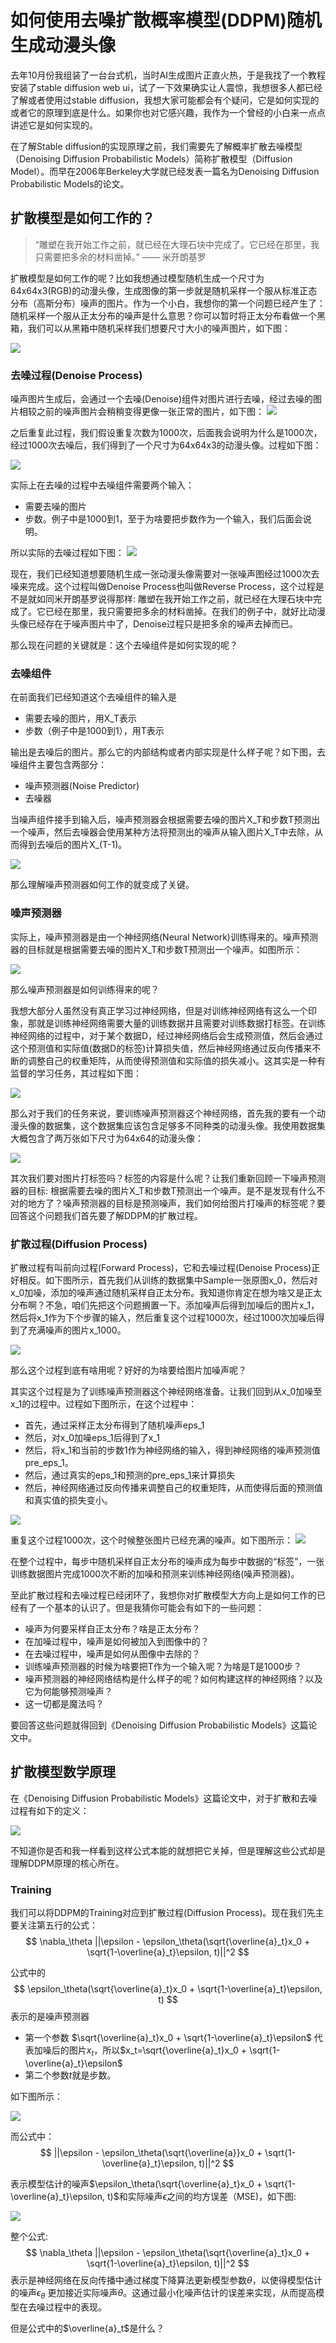 # 如何使用去噪扩散概率模型(DDPM)随机生成动漫头像

去年10月份我组装了一台台式机，当时AI生成图片正直火热，于是我找了一个教程安装了stable diffusion web ui，试了一下效果确实让人震惊，我想很多人都已经了解或者使用过stable diffusion，我想大家可能都会有个疑问，它是如何实现的或者它的原理到底是什么。如果你也对它感兴趣，我作为一个曾经的小白来一点点讲述它是如何实现的。

在了解Stable diffusion的实现原理之前，我们需要先了解概率扩散去噪模型（Denoising Diffusion Probabilistic Models）简称扩散模型（Diffusion Model）。而早在2006年Berkeley大学就已经发表一篇名为Denoising Diffusion Probabilistic Models的论文。

## 扩散模型是如何工作的？

> “雕塑在我开始工作之前，就已经在大理石块中完成了。它已经在那里，我只需要把多余的材料凿掉。” —— 米开朗基罗

扩散模型是如何工作的呢？比如我想通过模型随机生成一个尺寸为64x64x3(RGB)的动漫头像，生成图像的第一步就是随机采样一个服从标准正态分布（高斯分布）噪声的图片。作为一个小白，我想你的第一个问题已经产生了：随机采样一个服从正太分布的噪声是什么意思？你可以暂时将正太分布看做一个黑箱，我们可以从黑箱中随机采样我们想要尺寸大小的噪声图片，如下图：

<img src="./images/DDPM-normal-distribution.drawio.png"/>

### 去噪过程(Denoise Process)

噪声图片生成后，会通过一个去噪(Denoise)组件对图片进行去噪，经过去噪的图片相较之前的噪声图片会稍稍变得更像一张正常的图片，如下图：
<img src="./images/DDPM-Reverse过程-step1.drawio.png"/>

之后重复此过程，我们假设重复次数为1000次，后面我会说明为什么是1000次，经过1000次去噪后，我们得到了一个尺寸为64x64x3的动漫头像。过程如下图：

<img src="./images/DDPM-Reverse过程.drawio.png"/>

实际上在去噪的过程中去噪组件需要两个输入：
- 需要去噪的图片
- 步数。例子中是1000到1，至于为啥要把步数作为一个输入，我们后面会说明。

所以实际的去噪过程如下图：
<img src="./images/DDPM-Reverse过程-denoise-2.drawio.png"/>

现在，我们已经知道想要随机生成一张动漫头像需要对一张噪声图经过1000次去噪来完成。这个过程叫做Denoise Process也叫做Reverse Process，这个过程是不是就如同米开朗基罗说得那样: 雕塑在我开始工作之前，就已经在大理石块中完成了。它已经在那里，我只需要把多余的材料凿掉。在我们的例子中，就好比动漫头像已经存在于噪声图片中了，Denoise过程只是把多余的噪声去掉而已。

那么现在问题的关键就是：这个去噪组件是如何实现的呢？

### 去噪组件

在前面我们已经知道这个去噪组件的输入是
- 需要去噪的图片，用X_T表示
- 步数（例子中是1000到1），用T表示

输出是去噪后的图片。那么它的内部结构或者内部实现是什么样子呢？如下图，去噪组件主要包含两部分：
- 噪声预测器(Noise Predictor)
- 去噪器

当噪声组件接手到输入后，噪声预测器会根据需要去噪的图片X_T和步数T预测出一个噪声，然后去噪器会使用某种方法将预测出的噪声从输入图片X_T中去除，从而得到去噪后的图片X_(T-1)。

<img src="./images/DDPM-Denoise组件.drawio.png"/>

那么理解噪声预测器如何工作的就变成了关键。

### 噪声预测器

实际上，噪声预测器是由一个神经网络(Neural Network)训练得来的。噪声预测器的目标就是根据需要去噪的图片X_T和步数T预测出一个噪声。如图所示：

<img src="./images/DDPM-如何训练Noise predictor.drawio.png"/>


那么噪声预测器是如何训练得来的呢？

我想大部分人虽然没有真正学习过神经网络，但是对训练神经网络有这么一个印象，那就是训练神经网络需要大量的训练数据并且需要对训练数据打标签。在训练神经网络的过程中，对于某个数据D，经过神经网络后会生成预测值，然后会通过这个预测值和实际值(数据D的标签)计算损失值，然后神经网络通过反向传播来不断的调整自己的权重矩阵，从而使得预测值和实际值的损失减小。这其实是一种有监督的学习任务，其过程如下图：

<img src="./images/DDPM-Neural network.drawio.png"/>

那么对于我们的任务来说，要训练噪声预测器这个神经网络，首先我的要有一个动漫头像的数据集，这个数据集应该包含足够多不同种类的动漫头像。我使用数据集大概包含了两万张如下尺寸为64x64的动漫头像：

<img src="./images/DDPM-train-data-1.png"/>

其次我们要对图片打标签吗？标签的内容是什么呢？让我们重新回顾一下噪声预测器的目标: 根据需要去噪的图片X_T和步数T预测出一个噪声。是不是发现有什么不对的地方了？噪声预测器的目标是预测噪声，我们如何给图片打噪声的标签呢？要回答这个问题我们首先要了解DDPM的扩散过程。

### 扩散过程(Diffusion Process)

扩散过程有叫前向过程(Forward Process)，它和去噪过程(Denoise Process)正好相反。如下图所示，首先我们从训练的数据集中Sample一张原图x_0，然后对x_0加噪，添加的噪声通过随机采样自正太分布。我知道你肯定在想为啥又是正太分布啊？不急，咱们先把这个问题搁置一下。添加噪声后得到加噪后的图片x_1，然后将x_1作为下个步骤的输入，然后重复这个过程1000次，经过1000次加噪后得到了充满噪声的图片x_1000。

<img src="./images/DDPM-Forward过程-1.drawio.png"/>

那么这个过程到底有啥用呢？好好的为啥要给图片加噪声呢？

其实这个过程是为了训练噪声预测器这个神经网络准备。让我们回到从x_0加噪至x_1的过程中。过程如下图所示，在这个过程中：
- 首先，通过采样正太分布得到了随机噪声eps_1
- 然后，对x_0加噪eps_1后得到了x_1
- 然后，将x_1和当前的步数1作为神经网络的输入，得到神经网络的噪声预测值pre_eps_1。
- 然后，通过真实的eps_1和预测的pre_eps_1来计算损失
- 然后，神经网络通过反向传播来调整自己的权重矩阵，从而使得后面的预测值和真实值的损失变小。

<img src="./images/DDPM-Forward过程-2.drawio.png"/>

重复这个过程1000次，这个时候整张图片已经充满的噪声。如下图所示：
<img src="./images/DDPM-Forward过程-3.drawio.png"/>

在整个过程中，每步中随机采样自正太分布的噪声成为每步中数据的“标签”，一张训练数据图片完成1000次不断的加噪和预测来训练神经网络(噪声预测器)。

至此扩散过程和去噪过程已经闭环了，我想你对扩散模型大方向上是如何工作的已经有了一个基本的认识了。但是我猜你可能会有如下的一些问题：
- 噪声为何要采样自正太分布？啥是正太分布？
- 在加噪过程中，噪声是如何被加入到图像中的？
- 在去噪过程中，噪声是如何从图像中去除的？
- 训练噪声预测器的时候为啥要把T作为一个输入呢？为啥是T是1000步？
- 噪声预测器的神经网络结构是什么样子的呢？如何构建这样的神经网络？以及它为何能够预测噪声？
- 这一切都是魔法吗？

要回答这些问题就得回到《Denoising Diffusion Probabilistic Models》这篇论文中。

## 扩散模型数学原理

在《Denoising Diffusion Probabilistic Models》这篇论文中，对于扩散和去噪过程有如下的定义：


<img src="./images/DDPM-training-samping.png"/>

不知道你是否和我一样看到这样公式本能的就想把它关掉，但是理解这些公式却是理解DDPM原理的核心所在。

### Training

我们可以将DDPM的Training对应到扩散过程(Diffusion Process)。现在我们先主要关注第五行的公式：
$$
\nabla_\theta ||\epsilon - \epsilon_\theta(\sqrt{\overline{a}_t}x_0 + \sqrt{1-\overline{a}_t}\epsilon, t)||^2
$$

公式中的
$$
\epsilon_\theta(\sqrt{\overline{a}_t}x_0 + \sqrt{1-\overline{a}_t}\epsilon, t) 
$$
表示的是噪声预测器
- 第一个参数 $\sqrt{\overline{a}_t}x_0 + \sqrt{1-\overline{a}_t}\epsilon$ 代表加噪后的图片$x_t$，所以$x_t=\sqrt{\overline{a}_t}x_0 + \sqrt{1-\overline{a}_t}\epsilon$
- 第二个参数$t$就是步数。

如下图所示：

<img src="./images/DDPM-加噪和去噪的过程-1.drawio.png"/>

而公式中：
$$
||\epsilon - \epsilon_\theta(\sqrt{\overline{a}}x_0 + \sqrt{1-\overline{a}_t}\epsilon, t)||^2
$$

表示模型估计的噪声$\epsilon_\theta(\sqrt{\overline{a}_t}x_0 + \sqrt{1-\overline{a}_t}\epsilon, t)$和实际噪声$\epsilon$之间的均方误差（MSE)，如下图:

<img src="./images/DDPM-加噪和去噪的过程-2.drawio.png"/>

整个公式:
$$
\nabla_\theta ||\epsilon - \epsilon_\theta(\sqrt{\overline{a}_t}x_0 + \sqrt{1-\overline{a}_t}\epsilon, t)||^2
$$
表示是神经网络在反向传播中通过梯度下降算法更新模型参数$\theta$，以使得模型估计的噪声$\epsilon_\theta$ 更加接近实际噪声$\theta$。这通过最小化噪声估计的误差来实现，从而提高模型在去噪过程中的表现。

但是公式中的$\overline{a}_t$是什么？

<!-- - 第一行repeat和第六行until converged，要表达的就是重复执行中间过程，直到收敛(converged）
- $x_0 \sim q(x_0)$ 代表从训练数据中抽取一张图片记作$x_0$
- $t \sim Uniform({1, ..., T})$
- $\epsilon \sim N(0,I)$
-  -->


